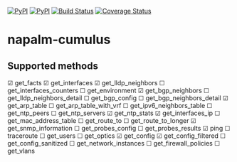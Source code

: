 [![PyPI](https://img.shields.io/pypi/v/napalm-cumulus.svg)](https://pypi.python.org/pypi/napalm-cumulus)
[![PyPI](https://img.shields.io/pypi/dm/napalm-cumulus.svg)](https://pypi.python.org/pypi/napalm-cumulus)
[![Build Status](https://travis-ci.org/napalm-automation-community/napalm-cumulus.svg?branch=develop)](https://travis-ci.org/napalm-automation-community/napalm-cumulus)
[![Coverage Status](https://coveralls.io/repos/github/napalm-automation/napalm-napalm-cumulus/badge.svg?branch=master)](https://coveralls.io/github/napalm-automation/napalm-napalm-cumulus)


# napalm-cumulus

## Supported methods
☑ get_facts
☑ get_interfaces
☑ get_lldp_neighbors
☐ get_interfaces_counters
☐ get_environment
☑ get_bgp_neighbors
☐ get_lldp_neighbors_detail
☐ get_bgp_config
☐ get_bgp_neighbors_detail
☑ get_arp_table
☐ get_arp_table_with_vrf
☐ get_ipv6_neighbors_table
☐ get_ntp_peers
☐ get_ntp_servers
☑ get_ntp_stats
☑ get_interfaces_ip
☐ get_mac_address_table
☐ get_route_to
☐ get_route_to_longer
☑ get_snmp_information
☐ get_probes_config
☐ get_probes_results
☑ ping
☐ traceroute
☐ get_users
☐ get_optics
☑ get_config
☑ get_config_filtered
☐ get_config_sanitized
☐ get_network_instances
☐ get_firewall_policies
☐ get_vlans
